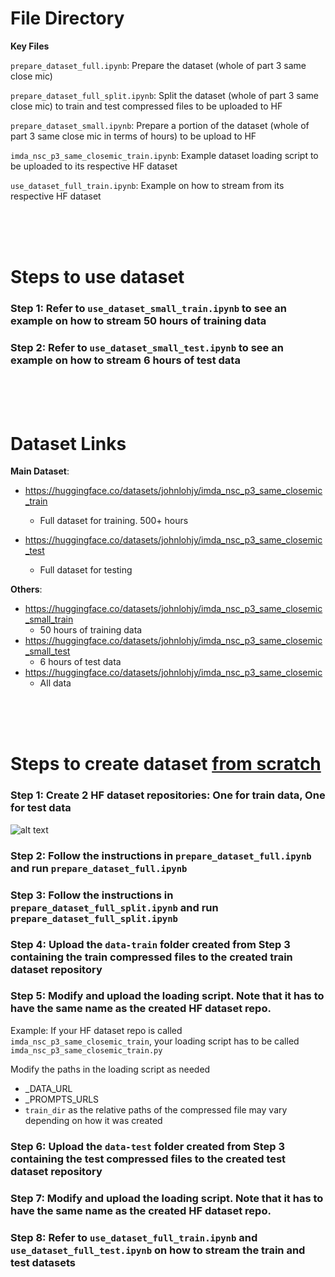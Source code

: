 # File Directory

**Key Files**

```prepare_dataset_full.ipynb```: Prepare the dataset (whole of part 3 same close mic)

```prepare_dataset_full_split.ipynb```: Split the dataset (whole of part 3 same close mic) to train and test compressed files to be uploaded to HF

```prepare_dataset_small.ipynb```: Prepare a portion of the dataset (whole of part 3 same close mic in terms of hours) to be upload to HF

```imda_nsc_p3_same_closemic_train.ipynb```: Example dataset loading script to be uploaded to its respective HF dataset

```use_dataset_full_train.ipynb```: Example on how to stream from its respective HF dataset

<br/>
<br/>
<br/>

# Steps to use dataset

### Step 1: Refer to ```use_dataset_small_train.ipynb``` to see an example on how to stream 50 hours of training data

### Step 2: Refer to ```use_dataset_small_test.ipynb``` to see an example on how to stream 6 hours of test data

<br/>
<br/>
<br/>

# Dataset Links
**Main Dataset**:
- https://huggingface.co/datasets/johnlohjy/imda_nsc_p3_same_closemic_train
    - Full dataset for training. 500+ hours

- https://huggingface.co/datasets/johnlohjy/imda_nsc_p3_same_closemic_test
    - Full dataset for testing

**Others**:
- https://huggingface.co/datasets/johnlohjy/imda_nsc_p3_same_closemic_small_train
    - 50 hours of training data
- https://huggingface.co/datasets/johnlohjy/imda_nsc_p3_same_closemic_small_test
    - 6 hours of test data
- https://huggingface.co/datasets/johnlohjy/imda_nsc_p3_same_closemic
    - All data

<br/>
<br/>
<br/>

# Steps to create dataset <u>from scratch</u>

### Step 1: Create 2 HF dataset repositories: One for train data, One for test data

![alt text](images/HF_create_dataset_repo.png)

### Step 2: Follow the instructions in ```prepare_dataset_full.ipynb``` and run ```prepare_dataset_full.ipynb```

### Step 3: Follow the instructions in ```prepare_dataset_full_split.ipynb``` and run ```prepare_dataset_full_split.ipynb```

### Step 4: Upload the ```data-train``` folder created from Step 3 containing the train compressed files to the created train dataset repository

### Step 5: Modify and upload the loading script. Note that it has to have the same name as the created HF dataset repo.

Example: If your HF dataset repo is called ```imda_nsc_p3_same_closemic_train```, your loading script has to be called ```imda_nsc_p3_same_closemic_train.py```

Modify the paths in the loading script as needed
- _DATA_URL
- _PROMPTS_URLS
- ```train_dir``` as the relative paths of the compressed file may vary depending on how it was created 

### Step 6: Upload the ```data-test``` folder created from Step 3 containing the test compressed files to the created test dataset repository

### Step 7: Modify and upload the loading script. Note that it has to have the same name as the created HF dataset repo.

### Step 8: Refer to ```use_dataset_full_train.ipynb``` and ```use_dataset_full_test.ipynb``` on how to stream the train and test datasets